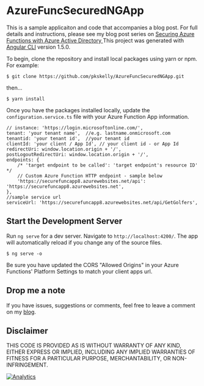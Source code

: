 # AzureFuncSecuredNGApp

This is a sample applicaiton and code that accompanies a blog post.  For full details and instructions, please see my blog post series on [Securing Azure Functions with Azure Active Directory ](https://peteskelly.com/secure-functions-aad-1/)This project was generated with [Angular CLI](https://github.com/angular/angular-cli) version 1.5.0.  

To begin, clone the repository and install local packages using yarn or npm. For example:

```
$ git clone https://github.com/pkskelly/AzureFuncSecuredNGApp.git
```
then...
```
$ yarn install
``` 

Once you have the packages installed locally, update the ```configuration.service.ts``` file with your Azure Function App information.

```
// instance: 'https://login.microsoftonline.com/',
tenant: 'your tenant name',  //e.g. lastname.onmicrosoft.com
tenantid: 'your tenant id',  //your tenant id
clientId: 'your client / App Id', // your client id - or App Id
redirectUri: window.location.origin + '/',
postLogoutRedirectUri: window.location.origin + '/',
endpoints: {
    /* 'target endpoint to be called': 'target endpoint's resource ID'  */
    // Custom Azure Function HTTP endpoint - sample below
    'https://securefuncapp8.azurewebsites.net/api': 'https://securefuncapp8.azurewebsites.net',
},
//sample service url
serviceUrl: 'https://securefuncapp8.azurewebsites.net/api/GetGolfers',
``` 

## Start the Development Server

Run `ng serve` for a dev server. Navigate to `http://localhost:4200/`. The app will automatically reload if you change any of the source files.

```
$ ng serve -o
```

Be sure you have updated the CORS "Allowed Origins" in your Azure Functions' Platform Settings to match your client apps url. 

## Drop me a note
If you have issues, suggestions or comments, feel free to leave a comment on my [blog](https://peteskelly.com).

## Disclaimer
THIS CODE IS PROVIDED AS IS WITHOUT WARRANTY OF ANY KIND, EITHER EXPRESS OR IMPLIED, INCLUDING ANY IMPLIED WARRANTIES OF FITNESS FOR A PARTICULAR PURPOSE, MERCHANTABILITY, OR NON-INFRINGEMENT.


[![Analytics](https://ga-beacon.appspot.com/UA-72318043-2/azfunc-ng-client/readme)](https://github.com/igrigorik/ga-beacon)
